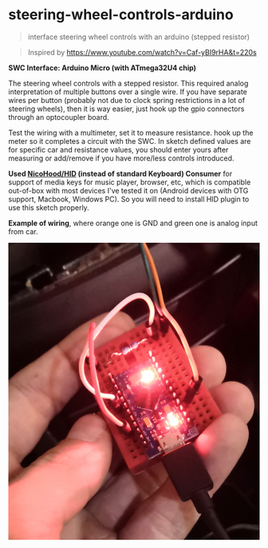 # steering-wheel-controls-arduino

> interface steering wheel controls with an arduino (stepped resistor)

> Inspired by https://www.youtube.com/watch?v=Caf-yBI9rHA&t=220s

<b>SWC Interface: Arduino Micro (with ATmega32U4 chip)</b>

The steering wheel controls with a stepped resistor. This required analog interpretation of multiple buttons over a single wire. If you have separate wires per button (probably not due to clock spring restrictions in a lot of steering wheels), then it is way easier, just hook up the gpio connectors through an optocoupler board.

Test the wiring with a multimeter, set it to measure resistance. hook up the meter so it completes a circuit with the SWC.
In sketch defined values are for specific car and resistance values, you should enter yours after measuring or add/remove if you have more/less controls introduced.

<b>Used [NicoHood/HID](https://github.com/NicoHood/HID) (instead of standard Keyboard) Consumer</b> for support of media keys for music player, browser, etc, which is compatible out-of-box with most devices I've tested it on (Android devices with OTG support, Macbook, Windows PC).
So you will need to install HID plugin to use this sketch properly.

<b>Example of wiring</b>, where orange one is GND and green one is analog input from car.

<img src="arduino_example.png"/>